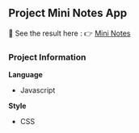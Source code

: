 ## Project Mini Notes App 
🚀 See the result here :
👉 [Mini Notes](https://vinnnervin.github.io/project-Notes/)


###  Project Information
**Language**
- Javascript

**Style**
- CSS
